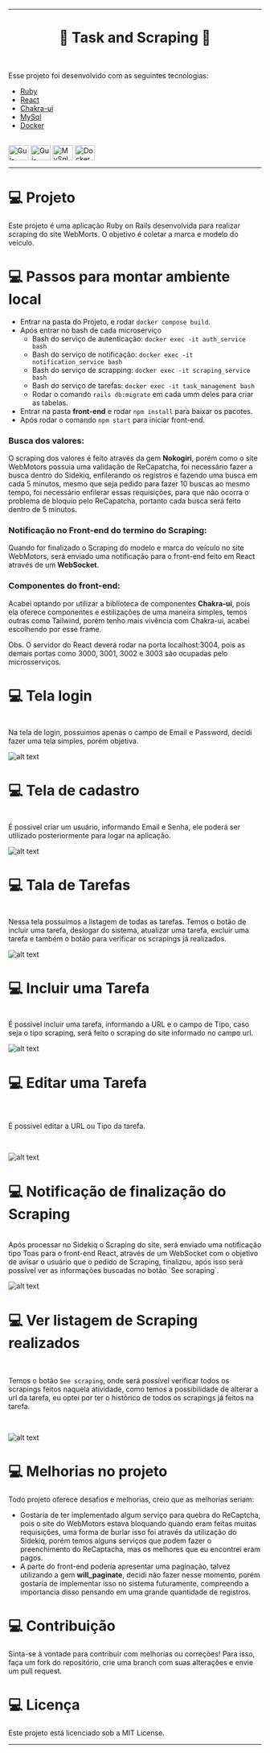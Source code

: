 
---
<h1 align="center">
  🚀 Task and Scraping 🚀
</h1>
<br>



Esse projeto foi desenvolvido com as seguintes tecnologias:

- [Ruby](https://www.ruby-lang.org/pt/)
- [React](https://reactjs.org)
- [Chakra-ui](https://v2.chakra-ui.com/)
- [MySql](https://www.mysql.com/)
- [Docker](https://www.docker.com/)

<div style="display: inline_block"><br>
  <img align="center" alt="Gui-Ruby" height="30" width="40" src="https://raw.githubusercontent.com/devicons/devicon/master/icons/ruby/ruby-original.svg">
  <img align="center" alt="Gui-React" height="30" width="40" src="https://raw.githubusercontent.com/devicons/devicon/master/icons/react/react-original.svg">
  <img align="center" alt="MySql" height="30" width="40" src="https://raw.githubusercontent.com/devicons/devicon/master/icons/mysql/mysql-original.svg">
  <img align="center" alt="Docker" height="30" width="40" src="https://raw.githubusercontent.com/devicons/devicon/master/icons/docker/docker-original.svg">
</div>

-----

# 💻 Projeto

Este projeto é uma aplicação Ruby on Rails desenvolvida para realizar scraping do site WebMorts. O objetivo é coletar a marca e modelo do veículo.

#  💻 Passos para montar ambiente local
* Entrar na pasta do Projeto, e rodar `docker compose build`.
* Após entrar no bash de cada microserviço
    * Bash do serviço de autenticação: `docker exec -it auth_service bash`
    * Bash do serviço de notificação: `docker exec -it notification_service bash`
    * Bash do serviço de scrapping: `docker exec -it scraping_service bash`
    * Bash do serviço de tarefas: `docker exec -it task_management bash`
    * Rodar o comando `rails db:migrate` em cada umm deles para criar as tabelas. 
* Entrar na pasta <b>front-end</b> e rodar `npm install` para baixar os pacotes.
* Após rodar o comando `npm start` para iniciar front-end.


### Busca dos valores:
O scraping dos valores é feito através da gem <b>Nokogiri</b>, porém como o site WebMotors possuia uma validação de ReCapatcha, foi necessário fazer a busca dentro do Sidekiq, enfilerando os registros e fazendo uma busca em cada 5 minutos, mesmo que seja pedido para fazer 10 buscas ao mesmo tempo, foi necessário enfilerar essas requisições, para que não ocorra o problema de bloquio pelo ReCapatcha, portanto cada busca será feito dentro de 5 minutos.


### Notificação no Front-end do termino do Scraping:

Quando for finalizado o Scraping do modelo e marca do veículo no site WebMotors, será enviado uma notificação para o front-end feito em React através de um <b>WebSocket</b>.

### Componentes do front-end:

Acabei optando por utilizar a biblioteca de componentes <b>Chakra-ui</b>, pois ela oferece componentes e estilizações de uma maneira simples, temos outras como Tailwind, porém tenho mais vivência com Chakra-ui, acabei escolhendo por esse frame.

Obs. O servidor do React deverá rodar na porta localhost:3004, pois as demais portas como 3000, 3001, 3002 e 3003 são ocupadas pelo microsserviços. 



#  💻 Tela login
<br>
Na tela de login, possuimos apenas o campo de Email e Password, decidi fazer uma tela simples, porém objetiva. 
<br>

![alt text](https://github.com/GUIFRE88/task/blob/main/images/Login.png)

#  💻 Tela de cadastro
<br>
É possivel criar um usuário, informando Email e Senha, ele poderá ser utilizado posteriormente para logar na aplicação. 
<br>

![alt text](https://github.com/GUIFRE88/task/blob/main/images/Register.png)

#  💻 Tala de Tarefas
<br>
Nessa tela possuímos a listagem de todas as tarefas. Temos o botão de incluir uma tarefa, deslogar do sistema, atualizar uma tarefa, excluir uma tarefa e também o botão para verificar os scrapings já realizados.
<br>

![alt text](https://github.com/GUIFRE88/task/blob/main/images/ListaDeTarefas.png)


#  💻 Incluir uma Tarefa
<br>
É possível incluir uma tarefa, informando a URL e o campo de Tipo, caso seja o tipo scraping, será feito o scraping do site informado no campo url. 
<br>

![alt text](https://github.com/GUIFRE88/task/blob/main/images/IncludeTask.png)



#  💻 Editar uma Tarefa

<br>

É possível editar a URL ou Tipo da tarefa. 

<br>

![alt text](https://github.com/GUIFRE88/task/blob/main/images/EditTask.png)



#  💻 Notificação de finalização do Scraping

<br>
Após processar no Sidekiq o Scraping do site, será enviado uma notificação tipo Toas para o front-end React, através de um WebSocket com o objetivo de avisar o usuário que o pedido de Scraping, finalizou, após isso será possível ver as informações buscadas no botão `See scraping`.
<br>

![alt text](https://github.com/GUIFRE88/task/blob/main/images/NoticateScraping.png)

#  💻 Ver listagem de Scraping realizados

<br>

Temos o botão `See scraping`, onde será possível verificar todos os scrapings feitos naquela atividade, como temos a possibilidade de alterar a url da tarefa, eu optei por ter o histórico de todos os scrapings já feitos na tarefa. 

<br>

![alt text](https://github.com/GUIFRE88/task/blob/main/images/SeeScraping.png)



#  💻 Melhorias no projeto

Todo projeto oferece desafios e melhorias, creio que as melhorias seriam:

 * Gostaria de ter implementado algum serviço para quebra do ReCaptcha, pois o site do WebMotors estava bloquando quando eram feitas muitas requisições, uma forma de burlar isso foi através da utilização do Sidekiq, porém temos alguns serviços que podem fazer o preenchimento do ReCaptacha, mas os melhores que eu encontrei eram pagos.
 * A parte do front-end poderia apresentar uma paginação, talvez utilizando a gem <b>will_paginate</b>, decidi não fazer nesse momento, porém gostaria de implementar isso no sistema futuramente, compreendo a importancia disso pensando em uma grande quantidade de registros.


# 💻 Contribuição
Sinta-se à vontade para contribuir com melhorias ou correções! Para isso, faça um fork do repositório, crie uma branch com suas alterações e envie um pull request.

# 💻 Licença
Este projeto está licenciado sob a MIT License.


----
